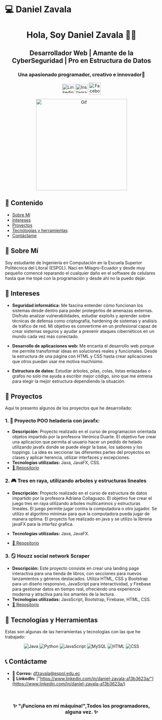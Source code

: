 # 💻 Daniel Zavala
<div align= "center">
<h1>Hola, Soy Daniel Zavala 👨‍💻</h1>

<h2> Desarrollador Web | Amante de la CyberSeguridad | Pro en Estructura de Datos </h2>
<h3>Una apasionado programador, creativo e innovador🚀</h3>

<p>
    <a href="https://www.linkedin.com/in/daniel-zavala-a13b3623a/" target="_blank">
  <img align="center" src="https://raw.githubusercontent.com/rahuldkjain/github-profile-readme-generator/master/src/images/icons/Social/linked-in-alt.svg" alt="Linkedin" height="30" width="40" /></a>
    <a href="https://www.instagram.com/fzavala404.notfound/" target="_blank"><img align="center" src="https://raw.githubusercontent.com/rahuldkjain/github-profile-readme-generator/master/src/images/icons/Social/instagram.svg" alt="Instagram" height="30" width="40" /></a>
    <a href="https://www.facebook.com/profile.php?id=100009237396403" target="blank"><img align="center" src="https://upload.wikimedia.org/wikipedia/commons/thumb/0/05/Facebook_Logo_%282019%29.png/1200px-Facebook_Logo_%282019%29.png" alt="Facebook" height="40" width="40" /></a>
    

</p>
<img src="https://media.tenor.com/zn8iyusePtgAAAAM/joy.gif" alt="Gif" width="300" />
</div>

## 🌟 **Contenido**
* [Sobre Mí](#-sobre-mí)
* [Intereses](#-intereses)
* [Proyectos](#-proyectos)
* [Tecnologías y herramientas](#-tecnologías-y-herramientas)
* [Contáctame](#-contáctame)

## 🪪 **Sobre Mí**
Soy estudiante de Ingeniería en Computación en la Escuela Superior Politécnica del Litoral (ESPOL). Nací en Milagro-Ecuador y desde muy pequeño comencé reparando el cualquier daño en el software de celulares hasta que me topé con la programación y desde ahí no la puedo dejar.

## 🌟 **Intereses** 
- **Seguridad informática:** Me fascina entender cómo funcionan los sistemas desde dentro para poder protegerlos de amenazas externas. Disfruto analizar vulnerabilidades, estudiar exploits y aprender sobre técnicas de defensa como criptografía, hardening de sistemas y análisis de tráfico de red. Mi objetivo es convertirme en un profesional capaz de crear sistemas seguros y ayudar a prevenir ataques cibernéticos en un mundo cada vez más conectado.

- **Desarrollo de aplicaciones web:** Me encanta el desarrollo web porque me permite transformar ideas en soluciones reales y funcionales. Desde la estructura de una página con HTML y CSS hasta crear aplicaciones que otros puedan usar me motiva muchísimo.  

- **Estructura de datos:** Estudiar árboles, pilas, colas, listas enlazadas o grafos no solo me ayuda a escribir mejor código, sino que me entrena para elegir la mejor estructura dependiendo la situación.  

## 💼 **Proyectos**  
Aquí te presento algunos de los proyectos que he desarrollado:  


### 1. 🍧 **Proyecto POO heladeria con javafx:**  
- **Descripción:** Proyecto realizado en el curso de programacion orientada objetos impartido por la profesora Verónica Duarte. El objetivo fue crear una aplicacion que permita al usuario hacer un pedido de helado utilizando javafx donde se puede elegir la base, los sabores y los toppings. La idea es seccionar las diferentes partes del proyectos en clases y aplicar herencia, utilizar interfaces y excepciones.
- **Tecnologías utilizadas:** Java, JavaFX, CSS.  
- [🔗 Repositorio](https://github.com/NLindao2004/POO4_PROY2P_Lindao_Salinas_Zavala.git)

### 2. 🎮 **Tres en raya, utilizando arboles y estructuras lineales**  
- **Descripción:** Proyecto realizado en el curso de estructura de datos impartido por la profesora Adriana Collaguazo. El objetivo fue crear el juego tres en raya utilizando arboles multicaminos y estructuras lineales. El juego permite jugar contra la computadora o otro jugador. Se utilizo el algoritmo minimax para que la computadora pueda jugar de manera optima. El proyecto fue realizado en java y se utilizo la libreria javaFX para la interfaz grafica.

- **Tecnologías utilizadas:** Java, JavaFX.  
- [🔗 Repositorio](https://github.com/paulettemal/TresEnRaya.git)


### 3. 🪞 **Houzz social network Scraper**  
- **Descripción:** Este proyecto consiste en crear una landing page interactiva para una tienda de libros, con secciones para nuevos lanzamientos y géneros destacados. Utiliza HTML, CSS y Bootstrap para un diseño responsivo, JavaScript para interactividad, y Firebase para gestionar datos en tiempo real, ofreciendo una experiencia moderna y atractiva para los amantes de la lectura.
- **Tecnologías utilizadas:** JavaScript, Bootstrap, Firebase, HTML, CSS.  
- [🔗 Repositorio](https://github.com/fzavala2003/houzz-scraper_Social.git)


## 🚀 **Tecnologías y Herramientas**  
Estas son algunas de las herramientas y tecnologías con las que he trabajado:  

<div align="center">

<img src="https://img.shields.io/badge/Java-FF4F4F?style=for-the-badge&logo=java&logoColor=white" alt="Java" />
<img src="https://img.shields.io/badge/Python-007ACC?style=for-the-badge&logo=python&logoColor=white" alt="Python" />
<img src="https://img.shields.io/badge/JavaScript-FFC300?style=for-the-badge&logo=javascript&logoColor=black" alt="JavaScript" />
<img src="https://img.shields.io/badge/MySQL-00758F?style=for-the-badge&logo=mysql&logoColor=white" alt="MySQL" />
<img src="https://img.shields.io/badge/HTML-FF5733?style=for-the-badge&logo=html5&logoColor=white" alt="HTML" />
<img src="https://img.shields.io/badge/CSS-2980B9?style=for-the-badge&logo=css3&logoColor=white" alt="CSS" />
</div>


## 📞 **Contáctame**  
- 📧 **Correo:** [dfzavala@espol.edu.ec](mailto:dquishpe@espol.edu.ec)  
- 💼 **LinkedIn:** ["https://www.linkedin.com/in/daniel-zavala-a13b3623a/"](https://www.linkedin.com/in/daniel-zavala-a13b3623a/)  

<br>

<div align="center">

<h3 >  
✨ "¡Funciona en mi máquina!",Todos los programadores, alguna vez. ✨  

</h2>
</div>